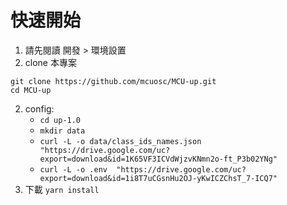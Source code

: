 # 快速開始

1. 請先閱讀 開發 > 環境設置
2. clone 本專案
```shell=
git clone https://github.com/mcuosc/MCU-up.git
cd MCU-up
```
2. config:
   - `cd up-1.0`
   - `mkdir data`
   - `curl -L -o data/class_ids_names.json  "https://drive.google.com/uc?export=download&id=1K65VF3ICVdWjzvKNmn2o-ft_P3b02YNg"`
   - `curl -L -o .env  "https://drive.google.com/uc?export=download&id=1i8T7uCGsnHu2OJ-yKwICZChsT_7-ICQ7"`
3. 下載 `yarn install`
